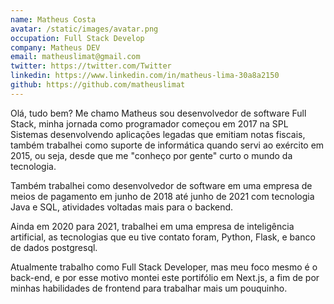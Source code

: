 ```yaml
---
name: Matheus Costa
avatar: /static/images/avatar.png
occupation: Full Stack Develop
company: Matheus DEV
email: matheuslimat@gmail.com
twitter: https://twitter.com/Twitter
linkedin: https://www.linkedin.com/in/matheus-lima-30a8a2150
github: https://github.com/matheuslimat
---
```


Olá, tudo bem? Me chamo Matheus sou desenvolvedor de software Full Stack, minha jornada como programador começou em 2017 na SPL Sistemas desenvolvendo aplicações legadas que emitiam notas fiscais, também trabalhei como suporte de informática quando servi ao exército em 2015, ou seja, desde que me "conheço por gente" curto o mundo da tecnologia.

Também trabalhei como desenvolvedor de software em uma empresa de meios de pagamento em junho de 2018 até junho de 2021 com tecnologia Java e SQL, atividades voltadas mais para o backend.

Ainda em 2020 para 2021, trabalhei em uma empresa de inteligência artificial, as tecnologias que eu tive contato foram, Python, Flask, e banco de dados postgresql.

Atualmente trabalho como Full Stack Developer, mas meu foco mesmo é o back-end, e por esse motivo montei este portifólio em Next.js, a fim de por minhas habilidades de frontend para trabalhar mais um pouquinho.
